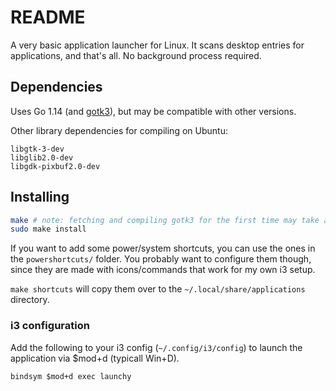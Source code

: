 # README

A very basic application launcher for Linux. It scans desktop entries for applications, and that's all. No background
process required.

## Dependencies

Uses Go 1.14 (and [gotk3](https://github.com/gotk3/gotk3)), but may be compatible with other versions.

Other library dependencies for compiling on Ubuntu:

```
libgtk-3-dev
libglib2.0-dev
libgdk-pixbuf2.0-dev
```

## Installing

```sh
make # note: fetching and compiling gotk3 for the first time may take a while.
sudo make install
```

If you want to add some power/system shortcuts, you can use the ones
in the `powershortcuts/` folder. You probably want to configure them though,
since they are made with icons/commands that work for my own i3 setup.

`make shortcuts` will copy them over to the `~/.local/share/applications` directory.

### i3 configuration

Add the following to your i3 config (`~/.config/i3/config`) to launch
the application via $mod+d (typicall Win+D).

```
bindsym $mod+d exec launchy
```
